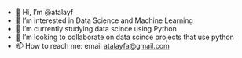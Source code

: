 - 👋 Hi, I’m @atalayf
- 👀 I’m interested in Data Science and Machine Learning
- 🌱 I’m currently studying data scince using Python
- 💞️ I’m looking to collaborate on data scince projects that use python
- 📫 How to reach me: email atalayfa@gmail.com

<!---
atalayf/atalayf is a ✨ special ✨ repository because its `README.md` (this file) appears on your GitHub profile.
You can click the Preview link to take a look at your changes.
--->
